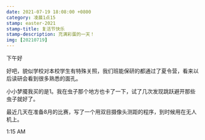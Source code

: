 ```yaml
---
date: 2021-07-19 18:08:00 +0800
category: 凌晨1点15
stamp: easter-2021
stamp-title: 复活节快乐
stamp-description: 充满彩蛋的一天！
img: [20210719]
---
```


下午好

好吧，貌似学校对本校学生有特殊关照，我们班能保研的都通过了夏令营，看来以后读研会看到很多熟悉的面孔。

小小梦魇我买的是1。我在虫子那个地方也卡了一下，试了几次发现跳跃避开那些虫子就好了。

最近几天在准备8月的比赛，写了一个用双目摄像头测距的程序，到时候用在无人机上。

1:15 AM